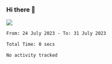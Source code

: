 ### Hi there 👋️

![](https://komarev.com/ghpvc/?username=Loner1024)

<!--START_SECTION:waka-->

```txt
From: 24 July 2023 - To: 31 July 2023

Total Time: 0 secs

No activity tracked
```

<!--END_SECTION:waka-->



